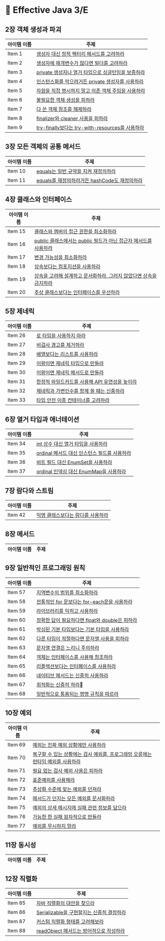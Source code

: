 # 📒 Effective Java 3/E

## 2장 객체 생성과 파괴

| 아이템 이름 | 주제 |
|--------|--------|
| Item 1 | [생성자 대신 정적 팩터리 메서드를 고려하라](https://github.com/NoSubject-Study/effective-java-study/blob/main/2%EC%9E%A5%20%EA%B0%9D%EC%B2%B4%20%EC%83%9D%EC%84%B1%EA%B3%BC%20%ED%8C%8C%EA%B4%B4%20(Object%20creation%20and%20destruction)/%5Bitem1%5D%EC%83%9D%EC%84%B1%EC%9E%90%20%EB%8C%80%EC%8B%A0%20%EC%A0%95%EC%A0%81%20%ED%8C%A9%ED%84%B0%EB%A6%AC%20%EB%A9%94%EC%84%9C%EB%93%9C%EB%A5%BC%20%EA%B3%A0%EB%A0%A4%ED%95%98%EB%9D%BC.md) |
| Item 2 | [생성자에 매개변수가 많다면 빌더를 고려하라](https://github.com/NoSubject-Study/effective-java-study/blob/main/2%EC%9E%A5%20%EA%B0%9D%EC%B2%B4%20%EC%83%9D%EC%84%B1%EA%B3%BC%20%ED%8C%8C%EA%B4%B4%20(Object%20creation%20and%20destruction)/%5Bitem2%5D%EC%83%9D%EC%84%B1%EC%9E%90%EC%97%90%20%EB%A7%A4%EA%B0%9C%EB%B3%80%EC%88%98%EA%B0%80%20%EB%A7%8E%EB%8B%A4%EB%A9%B4%20%EB%B9%8C%EB%8D%94%EB%A5%BC%20%EA%B3%A0%EB%A0%A4%ED%95%98%EB%9D%BC.md) |
| Item 3 | [private 생성자나 열거 타입으로 싱글턴임을 보증하라](https://github.com/NoSubject-Study/effective-java-study/blob/main/2%EC%9E%A5%20%EA%B0%9D%EC%B2%B4%20%EC%83%9D%EC%84%B1%EA%B3%BC%20%ED%8C%8C%EA%B4%B4%20(Object%20creation%20and%20destruction)/%5Bitem3%5Dprivate%20%EC%83%9D%EC%84%B1%EC%9E%90%EB%82%98%20%EC%97%B4%EA%B1%B0%20%ED%83%80%EC%9E%85%EC%9C%BC%EB%A1%9C%20%EC%8B%B1%EA%B8%80%ED%84%B4%EC%9E%84%EC%9D%84%20%EB%B3%B4%EC%A6%9D%ED%95%98%EB%9D%BC.md) |
| Item 4 | [인스턴스화를 막으려거든 private 생성자를 사용하라](https://github.com/NoSubject-Study/effective-java-study/blob/main/2%EC%9E%A5%20%EA%B0%9D%EC%B2%B4%20%EC%83%9D%EC%84%B1%EA%B3%BC%20%ED%8C%8C%EA%B4%B4%20(Object%20creation%20and%20destruction)/%5Bitem4%5D%EC%9D%B8%EC%8A%A4%ED%84%B4%EC%8A%A4%ED%99%94%EB%A5%BC%20%EB%A7%89%EC%9C%BC%EB%A0%A4%EA%B1%B0%EB%93%A0%20private%20%EC%83%9D%EC%84%B1%EC%9E%90%EB%A5%BC%20%EC%82%AC%EC%9A%A9%ED%95%98%EB%9D%BC.md) |
| Item 5 | [자원을 직접 명시하지 말고 의존 객체 주입을 사용하라](https://github.com/NoSubject-Study/effective-java-study/blob/main/2%EC%9E%A5%20%EA%B0%9D%EC%B2%B4%20%EC%83%9D%EC%84%B1%EA%B3%BC%20%ED%8C%8C%EA%B4%B4%20(Object%20creation%20and%20destruction)/%5Bitem5%5D%EC%9E%90%EC%9B%90%EC%9D%84%20%EC%A7%81%EC%A0%91%20%EB%AA%85%EC%8B%9C%ED%95%98%EC%A7%80%20%EB%A7%90%EA%B3%A0%20%EC%9D%98%EC%A1%B4%20%EA%B0%9D%EC%B2%B4%20%EC%A3%BC%EC%9E%85%EC%9D%84%20%EC%82%AC%EC%9A%A9%ED%95%98%EB%9D%BC.md) |
| Item 6 | [불필요한 객체 생성을 피하라](https://github.com/NoSubject-Study/effective-java-study/blob/main/2%EC%9E%A5%20%EA%B0%9D%EC%B2%B4%20%EC%83%9D%EC%84%B1%EA%B3%BC%20%ED%8C%8C%EA%B4%B4%20(Object%20creation%20and%20destruction)/%5Bitem6%5D%EB%B6%88%ED%95%84%EC%9A%94%ED%95%9C%20%EA%B0%9D%EC%B2%B4%20%EC%83%9D%EC%84%B1%EC%9D%84%20%ED%94%BC%ED%95%98%EB%9D%BC.md) |
| Item 7 | [다 쓴 객체 참조를 해제하라](https://github.com/NoSubject-Study/effective-java-study/blob/main/2%EC%9E%A5%20%EA%B0%9D%EC%B2%B4%20%EC%83%9D%EC%84%B1%EA%B3%BC%20%ED%8C%8C%EA%B4%B4%20(Object%20creation%20and%20destruction)/%5Bitem7%5D%EB%8B%A4%20%EC%93%B4%20%EA%B0%9D%EC%B2%B4%20%EC%B0%B8%EC%A1%B0%EB%A5%BC%20%ED%95%B4%EC%A0%9C%ED%95%98%EB%9D%BC.md) |
| Item 8 | [finalizer와 cleaner 사용을 피하라](https://github.com/NoSubject-Study/effective-java-study/blob/main/2%EC%9E%A5%20%EA%B0%9D%EC%B2%B4%20%EC%83%9D%EC%84%B1%EA%B3%BC%20%ED%8C%8C%EA%B4%B4%20(Object%20creation%20and%20destruction)/%5Bitem8%5Dfinalizer%EC%99%80%20cleaner%20%EC%82%AC%EC%9A%A9%EC%9D%84%20%ED%94%BC%ED%95%98%EB%9D%BC.md) |
| Item 9 | [try-finally보다는 try-with-resources를 사용하라](https://github.com/NoSubject-Study/effective-java-study/blob/main/2%EC%9E%A5%20%EA%B0%9D%EC%B2%B4%20%EC%83%9D%EC%84%B1%EA%B3%BC%20%ED%8C%8C%EA%B4%B4%20(Object%20creation%20and%20destruction)/%5Bitem9%5Dtry-finally%EB%B3%B4%EB%8B%A4%EB%8A%94%20try-with-resources%EB%A5%BC%20%EC%82%AC%EC%9A%A9%ED%95%98%EB%9D%BC.md) |

## 3장 모든 객체의 공통 메서드

| 아이템 이름 | 주제 |
|--------|--------|
| Item 10 | [equals는 일반 규약을 지켜 재정의하라](https://github.com/NoSubject-Study/effective-java-study/blob/main/3%EC%9E%A5%20%EB%AA%A8%EB%93%A0%20%EA%B0%9D%EC%B2%B4%EC%9D%98%20%EA%B3%B5%ED%86%B5%20%EB%A9%94%EC%84%9C%EB%93%9C(Methods%20Common%20to%20All%20Objects.)/%5Bitem10%5Dequals%EB%8A%94%20%EC%9D%BC%EB%B0%98%20%EA%B7%9C%EC%95%BD%EC%9D%84%20%EC%A7%80%EC%BC%9C%20%EC%9E%AC%EC%A0%95%EC%9D%98%ED%95%98%EB%9D%BC.md) |
| Item 11 | [equals를 재정의하려거든 hashCode도 재정의하라](https://github.com/NoSubject-Study/effective-java-study/blob/main/3%EC%9E%A5%20%EB%AA%A8%EB%93%A0%20%EA%B0%9D%EC%B2%B4%EC%9D%98%20%EA%B3%B5%ED%86%B5%20%EB%A9%94%EC%84%9C%EB%93%9C(Methods%20Common%20to%20All%20Objects.)/%5Bitem11%5Dequals%EB%A5%BC%20%EC%9E%AC%EC%A0%95%EC%9D%98%ED%95%98%EB%A0%A4%EA%B1%B0%EB%93%A0%20hashCode%EB%8F%84%20%EC%9E%AC%EC%A0%95%EC%9D%98%ED%95%98%EB%9D%BC.md) |

## 4장 클래스와 인터페이스

| 아이템 이름 | 주제 |
|--------|--------|
| Item 15 | [클래스와 멤버의 접근 권한을 최소화하라](https://github.com/NoSubject-Study/effective-java-study/blob/main/4%EC%9E%A5%20%ED%81%B4%EB%9E%98%EC%8A%A4%EC%99%80%20%EC%9D%B8%ED%84%B0%ED%8E%98%EC%9D%B4%EC%8A%A4(Classes%20and%20Interfaces)/%5Bitem15%5D%ED%81%B4%EB%9E%98%EC%8A%A4%EC%99%80%20%EB%A9%A4%EB%B2%84%EC%9D%98%20%EC%A0%91%EA%B7%BC%20%EA%B6%8C%ED%95%9C%EC%9D%84%20%EC%B5%9C%EC%86%8C%ED%99%94%ED%95%98%EB%9D%BC.md) |
| Item 16 | [public 클래스에서는 public 필드가 아닌 접근자 메서드를 사용하라](https://github.com/NoSubject-Study/effective-java-study/blob/main/4%EC%9E%A5%20%ED%81%B4%EB%9E%98%EC%8A%A4%EC%99%80%20%EC%9D%B8%ED%84%B0%ED%8E%98%EC%9D%B4%EC%8A%A4(Classes%20and%20Interfaces)/%5Bitem16%5Dpublic%20%ED%81%B4%EB%9E%98%EC%8A%A4%EC%97%90%EC%84%9C%EB%8A%94%20public%20%ED%95%84%EB%93%9C%EA%B0%80%20%EC%95%84%EB%8B%8C%20%EC%A0%91%EA%B7%BC%EC%9E%90%20%EB%A9%94%EC%84%9C%EB%93%9C%EB%A5%BC%20%EC%82%AC%EC%9A%A9%ED%95%98%EB%9D%BC.md) |
| Item 17 | [변경 가능성을 최소화하라](https://github.com/NoSubject-Study/effective-java-study/blob/main/4%EC%9E%A5%20%ED%81%B4%EB%9E%98%EC%8A%A4%EC%99%80%20%EC%9D%B8%ED%84%B0%ED%8E%98%EC%9D%B4%EC%8A%A4(Classes%20and%20Interfaces)/%5Bitem17%5D%EB%B3%80%EA%B2%BD%20%EA%B0%80%EB%8A%A5%EC%84%B1%EC%9D%84%20%EC%B5%9C%EC%86%8C%ED%99%94%ED%95%98%EB%9D%BC.md) |
| Item 18 | [상속보다는 컴포지션을 사용하라](https://github.com/NoSubject-Study/effective-java-study/blob/main/4%EC%9E%A5%20%ED%81%B4%EB%9E%98%EC%8A%A4%EC%99%80%20%EC%9D%B8%ED%84%B0%ED%8E%98%EC%9D%B4%EC%8A%A4(Classes%20and%20Interfaces)/%5Bitem18%5D%EC%83%81%EC%86%8D%EB%B3%B4%EB%8B%A4%EB%8A%94%20%EC%BB%B4%ED%8F%AC%EC%A7%80%EC%85%98%EC%9D%84%20%EC%82%AC%EC%9A%A9%ED%95%98%EB%9D%BC.md) |
| Item 19 | [상속을 고려해 설계하고 문서화하라. 그러지 않았다면 상속을 금지하라](https://github.com/NoSubject-Study/effective-java-study/blob/main/4%EC%9E%A5%20%ED%81%B4%EB%9E%98%EC%8A%A4%EC%99%80%20%EC%9D%B8%ED%84%B0%ED%8E%98%EC%9D%B4%EC%8A%A4(Classes%20and%20Interfaces)/%5Bitem19%5D%EC%83%81%EC%86%8D%EC%9D%84%20%EA%B3%A0%EB%A0%A4%ED%95%B4%20%EC%84%A4%EA%B3%84%ED%95%98%EA%B3%A0%20%EB%AC%B8%EC%84%9C%ED%99%94%ED%95%98%EB%9D%BC.%20%EA%B7%B8%EB%9F%AC%EC%A7%80%20%EC%95%8A%EC%95%98%EB%8B%A4%EB%A9%B4%20%EC%83%81%EC%86%8D%EC%9D%84%20%EA%B8%88%EC%A7%80%ED%95%98%EB%9D%BC.md) |
| Item 20 | [추상 클래스보다는 인터페이스를 우선하라](https://github.com/NoSubject-Study/effective-java-study/blob/main/4%EC%9E%A5%20%ED%81%B4%EB%9E%98%EC%8A%A4%EC%99%80%20%EC%9D%B8%ED%84%B0%ED%8E%98%EC%9D%B4%EC%8A%A4(Classes%20and%20Interfaces)/%5Bitem20%5D%EC%B6%94%EC%83%81%20%ED%81%B4%EB%9E%98%EC%8A%A4%EB%B3%B4%EB%8B%A4%EB%8A%94%20%EC%9D%B8%ED%84%B0%ED%8E%98%EC%9D%B4%EC%8A%A4%EB%A5%BC%20%EC%9A%B0%EC%84%A0%ED%95%98%EB%9D%BC.md) |

## 5장 제네릭

| 아이템 이름 | 주제 |
|--------|--------|
| Item 26 | [로 타입을 사용하지 마라](https://github.com/NoSubject-Study/effective-java-study/blob/main/5%EC%9E%A5%20%EC%A0%9C%EB%84%A4%EB%A6%AD(Generic)/%5Bitem26%5D%EB%A1%9C%20%ED%83%80%EC%9E%85%EC%9D%84%20%EC%82%AC%EC%9A%A9%ED%95%98%EC%A7%80%20%EB%A7%88%EB%9D%BC.md) |
| Item 27 | [비검사 경고를 제거하라](https://github.com/NoSubject-Study/effective-java-study/blob/main/5%EC%9E%A5%20%EC%A0%9C%EB%84%A4%EB%A6%AD(Generic)/%5Bitem27%5D%EB%B9%84%EA%B2%80%EC%82%AC%20%EA%B2%BD%EA%B3%A0%EB%A5%BC%20%EC%A0%9C%EA%B1%B0%ED%95%98%EB%9D%BC.md) |
| Item 28 | [배열보다는 리스트를 사용하라](https://github.com/NoSubject-Study/effective-java-study/blob/main/5%EC%9E%A5%20%EC%A0%9C%EB%84%A4%EB%A6%AD(Generic)/%5Bitem28%5D%EB%B0%B0%EC%97%B4%EB%B3%B4%EB%8B%A4%EB%8A%94%20%EB%A6%AC%EC%8A%A4%ED%8A%B8%EB%A5%BC%20%EC%82%AC%EC%9A%A9%ED%95%98%EB%9D%BC.md) |
| Item 29 | [이왕이면 제네릭 타입으로 만들라](https://github.com/NoSubject-Study/effective-java-study/blob/main/5%EC%9E%A5%20%EC%A0%9C%EB%84%A4%EB%A6%AD(Generic)/%5Bitem29%5D%EC%9D%B4%EC%99%95%EC%9D%B4%EB%A9%B4%20%EC%A0%9C%EB%84%A4%EB%A6%AD%20%ED%83%80%EC%9E%85%EC%9C%BC%EB%A1%9C%20%EB%A7%8C%EB%93%A4%EB%9D%BC.md) |
| Item 30 | [이왕이면 제네릭 메서드로 만들라](https://github.com/NoSubject-Study/effective-java-study/blob/main/5%EC%9E%A5%20%EC%A0%9C%EB%84%A4%EB%A6%AD(Generic)/%5Bitem30%5D%EC%9D%B4%EC%99%95%EC%9D%B4%EB%A9%B4%20%EC%A0%9C%EB%84%A4%EB%A6%AD%20%EB%A9%94%EC%84%9C%EB%93%9C%EB%A1%9C%20%EB%A7%8C%EB%93%A4%EB%9D%BC.md) |
| Item 31 | [한정적 와일드카드를 사용해 API 유연성을 높이라](https://github.com/NoSubject-Study/effective-java-study/blob/main/5%EC%9E%A5%20%EC%A0%9C%EB%84%A4%EB%A6%AD(Generic)/%5Bitem31%5D%ED%95%9C%EC%A0%95%EC%A0%81%20%EC%99%80%EC%9D%BC%EB%93%9C%EC%B9%B4%EB%93%9C%EB%A5%BC%20%EC%82%AC%EC%9A%A9%ED%95%B4%20API%20%EC%9C%A0%EC%97%B0%EC%84%B1%EC%9D%84%20%EB%86%92%EC%9D%B4%EB%9D%BC.md) |
| Item 32 | [제네릭과 가변인수를 함께 쓸 때는 신중하라](https://github.com/NoSubject-Study/effective-java-study/blob/main/5%EC%9E%A5%20%EC%A0%9C%EB%84%A4%EB%A6%AD(Generic)/%5Bitem32%5D%EC%A0%9C%EB%84%A4%EB%A6%AD%EA%B3%BC%20%EA%B0%80%EB%B3%80%EC%9D%B8%EC%88%98%EB%A5%BC%20%ED%95%A8%EA%BB%98%20%EC%93%B8%20%EB%95%8C%EB%8A%94%20%EC%8B%A0%EC%A4%91%ED%95%98%EB%9D%BC.md) |
| Item 33 | [타입 안전 이종 컨테이너를 고려하라](https://github.com/NoSubject-Study/effective-java-study/blob/main/5%EC%9E%A5%20%EC%A0%9C%EB%84%A4%EB%A6%AD(Generic)/%5Bitem33%5D%ED%83%80%EC%9E%85%20%EC%95%88%EC%A0%84%20%EC%9D%B4%EC%A2%85%20%EC%BB%A8%ED%85%8C%EC%9D%B4%EB%84%88%EB%A5%BC%20%EA%B3%A0%EB%A0%A4%ED%95%98%EB%9D%BC.md) |

## 6장 열거 타입과 애너테이션

| 아이템 이름 | 주제 |
|--------|--------|
| Item 34 | [int 상수 대신 열거 타입을 사용하라](https://github.com/NoSubject-Study/effective-java-study/blob/main/6%EC%9E%A5%20%EC%97%B4%EA%B1%B0%20%ED%83%80%EC%9E%85%EA%B3%BC%20%EC%95%A0%EB%84%88%ED%85%8C%EC%9D%B4%EC%85%98%20(Enum%20type%20and%20annotation)/%5Bitem34%5Dint%20%EC%83%81%EC%88%98%20%EB%8C%80%EC%8B%A0%20%EC%97%B4%EA%B1%B0%20%ED%83%80%EC%9E%85%EC%9D%84%20%EC%82%AC%EC%9A%A9%ED%95%98%EB%9D%BC.md) |
| Item 35 | [ordinal 메서드 대신 인스턴스 필드를 사용하라](https://github.com/NoSubject-Study/effective-java-study/blob/main/6%EC%9E%A5%20%EC%97%B4%EA%B1%B0%20%ED%83%80%EC%9E%85%EA%B3%BC%20%EC%95%A0%EB%84%88%ED%85%8C%EC%9D%B4%EC%85%98%20(Enum%20type%20and%20annotation)/%5Bitem35%5Dordinal%20%EB%A9%94%EC%84%9C%EB%93%9C%20%EB%8C%80%EC%8B%A0%20%EC%9D%B8%EC%8A%A4%ED%84%B4%EC%8A%A4%20%ED%95%84%EB%93%9C%EB%A5%BC%20%EC%82%AC%EC%9A%A9%ED%95%98%EB%9D%BC.md) |
| Item 36 | [비트 필드 대신 EnumSet을 사용하라](https://github.com/NoSubject-Study/effective-java-study/blob/main/6%EC%9E%A5%20%EC%97%B4%EA%B1%B0%20%ED%83%80%EC%9E%85%EA%B3%BC%20%EC%95%A0%EB%84%88%ED%85%8C%EC%9D%B4%EC%85%98%20(Enum%20type%20and%20annotation)/%5Bitem36%5D%EB%B9%84%ED%8A%B8%20%ED%95%84%EB%93%9C%20%EB%8C%80%EC%8B%A0%20EnumSet%EC%9D%84%20%EC%82%AC%EC%9A%A9%ED%95%98%EB%9D%BC.md) |
| Item 37 | [ordinal 인덱싱 대신 EnumMap을 사용하라](https://github.com/NoSubject-Study/effective-java-study/blob/main/6%EC%9E%A5%20%EC%97%B4%EA%B1%B0%20%ED%83%80%EC%9E%85%EA%B3%BC%20%EC%95%A0%EB%84%88%ED%85%8C%EC%9D%B4%EC%85%98%20(Enum%20type%20and%20annotation)/%5Bitem37%5Dordinal%20%EC%9D%B8%EB%8D%B1%EC%8B%B1%20%EB%8C%80%EC%8B%A0%20EnumMap%EC%9D%84%20%EC%82%AC%EC%9A%A9%ED%95%98%EB%9D%BC.md) |

## 7장 람다와 스트림

| 아이템 이름 | 주제 |
|--------|--------|
| Item 42 | [익명 클래스보다는 람다를 사용하라](https://github.com/NoSubject-Study/effective-java-study/blob/main/7%EC%9E%A5%20%EB%9E%8C%EB%8B%A4%EC%99%80%20%EC%8A%A4%ED%8A%B8%EB%A6%BC%20(Lambdas%20and%20Streams)%20/item%2042.%20%EC%9D%B5%EB%AA%85%20%ED%81%B4%EB%9E%98%EC%8A%A4%EB%B3%B4%EB%8B%A4%EB%8A%94%20%EB%9E%8C%EB%8B%A4%EB%A5%BC%20%EC%82%AC%EC%9A%A9%ED%95%98%EB%9D%BC.md) |

## 8장 메서드

| 아이템 이름 | 주제 |
|--------|--------|

## 9장 일반적인 프로그래밍 원칙

| 아이템 이름 | 주제 |
|--------|--------|
| Item 57 | [지역변수의 범위를 최소화하라](https://github.com/NoSubject-Study/effective-java-study/blob/main/9%EC%9E%A5%20%EC%9D%BC%EB%B0%98%EC%A0%81%EC%9D%B8%20%ED%94%84%EB%A1%9C%EA%B7%B8%EB%9E%98%EB%B0%8D%20%EC%9B%90%EC%B9%99%20(General%20Programming%20Principle)/%5Bitem57%5D%EC%A7%80%EC%97%AD%EB%B3%80%EC%88%98%EC%9D%98%20%EB%B2%94%EC%9C%84%EB%A5%BC%20%EC%B5%9C%EC%86%8C%ED%99%94%ED%95%98%EB%9D%BC.md) |
| Item 58 | [전통적인 for 문보다는 for-each문을 사용하라](https://github.com/NoSubject-Study/effective-java-study/blob/main/9%EC%9E%A5%20%EC%9D%BC%EB%B0%98%EC%A0%81%EC%9D%B8%20%ED%94%84%EB%A1%9C%EA%B7%B8%EB%9E%98%EB%B0%8D%20%EC%9B%90%EC%B9%99%20(General%20Programming%20Principle)/%5Bitem58%5D%EC%A0%84%ED%86%B5%EC%A0%81%EC%9D%B8%20for%20%EB%AC%B8%EB%B3%B4%EB%8B%A4%EB%8A%94%20for-each%EB%AC%B8%EC%9D%84%20%EC%82%AC%EC%9A%A9%ED%95%98%EB%9D%BC.md) |
| Item 59 | [라이브러리를 익히고 사용하라](https://github.com/NoSubject-Study/effective-java-study/blob/main/9%EC%9E%A5%20%EC%9D%BC%EB%B0%98%EC%A0%81%EC%9D%B8%20%ED%94%84%EB%A1%9C%EA%B7%B8%EB%9E%98%EB%B0%8D%20%EC%9B%90%EC%B9%99%20(General%20Programming%20Principle)/%5Bitem59%5D%EB%9D%BC%EC%9D%B4%EB%B8%8C%EB%9F%AC%EB%A6%AC%EB%A5%BC%20%EC%9D%B5%ED%9E%88%EA%B3%A0%20%EC%82%AC%EC%9A%A9%ED%95%98%EB%9D%BC.md) |
| Item 60 | [정확한 답이 필요하다면 float와 double은 피하라](https://github.com/NoSubject-Study/effective-java-study/blob/main/9%EC%9E%A5%20%EC%9D%BC%EB%B0%98%EC%A0%81%EC%9D%B8%20%ED%94%84%EB%A1%9C%EA%B7%B8%EB%9E%98%EB%B0%8D%20%EC%9B%90%EC%B9%99%20(General%20Programming%20Principle)/%5Bitem60%5D%EC%A0%95%ED%99%95%ED%95%9C%20%EB%8B%B5%EC%9D%B4%20%ED%95%84%EC%9A%94%ED%95%98%EB%8B%A4%EB%A9%B4%20float%EC%99%80%20double%EC%9D%80%20%ED%94%BC%ED%95%98%EB%9D%BC.md) |
| Item 61 | [박싱된 기본 타입보다는 기본 타입을 사용하라](https://github.com/NoSubject-Study/effective-java-study/blob/main/9%EC%9E%A5%20%EC%9D%BC%EB%B0%98%EC%A0%81%EC%9D%B8%20%ED%94%84%EB%A1%9C%EA%B7%B8%EB%9E%98%EB%B0%8D%20%EC%9B%90%EC%B9%99%20(General%20Programming%20Principle)/%5Bitem61%5D%EB%B0%95%EC%8B%B1%EB%90%9C%20%EA%B8%B0%EB%B3%B8%20%ED%83%80%EC%9E%85%EB%B3%B4%EB%8B%A4%EB%8A%94%20%EA%B8%B0%EB%B3%B8%20%ED%83%80%EC%9E%85%EC%9D%84%20%EC%82%AC%EC%9A%A9%ED%95%98%EB%9D%BC.md) |
| Item 62 | [다른 타입이 적절하다면 문자열 사용을 피하라](https://github.com/NoSubject-Study/effective-java-study/blob/main/9%EC%9E%A5%20%EC%9D%BC%EB%B0%98%EC%A0%81%EC%9D%B8%20%ED%94%84%EB%A1%9C%EA%B7%B8%EB%9E%98%EB%B0%8D%20%EC%9B%90%EC%B9%99%20(General%20Programming%20Principle)/%5Bitem62%5D%EB%8B%A4%EB%A5%B8%20%ED%83%80%EC%9E%85%EC%9D%B4%20%EC%A0%81%EC%A0%88%ED%95%98%EB%8B%A4%EB%A9%B4%20%EB%AC%B8%EC%9E%90%EC%97%B4%20%EC%82%AC%EC%9A%A9%EC%9D%84%20%ED%94%BC%ED%95%98%EB%9D%BC.md) |
| Item 63 | [문자열 연결은 느리니 주의하라](https://github.com/NoSubject-Study/effective-java-study/blob/main/9%EC%9E%A5%20%EC%9D%BC%EB%B0%98%EC%A0%81%EC%9D%B8%20%ED%94%84%EB%A1%9C%EA%B7%B8%EB%9E%98%EB%B0%8D%20%EC%9B%90%EC%B9%99%20(General%20Programming%20Principle)/%5Bitem63%5D%EB%AC%B8%EC%9E%90%EC%97%B4%20%EC%97%B0%EA%B2%B0%EC%9D%80%20%EB%8A%90%EB%A6%AC%EB%8B%88%20%EC%A3%BC%EC%9D%98%ED%95%98%EB%9D%BC.md) |
| Item 64 | [객체는 인터페이스를 사용해 참조하라](https://github.com/NoSubject-Study/effective-java-study/blob/main/9%EC%9E%A5%20%EC%9D%BC%EB%B0%98%EC%A0%81%EC%9D%B8%20%ED%94%84%EB%A1%9C%EA%B7%B8%EB%9E%98%EB%B0%8D%20%EC%9B%90%EC%B9%99%20(General%20Programming%20Principle)/%5Bitem64%5D%EA%B0%9D%EC%B2%B4%EB%8A%94%20%EC%9D%B8%ED%84%B0%ED%8E%98%EC%9D%B4%EC%8A%A4%EB%A5%BC%20%EC%82%AC%EC%9A%A9%ED%95%B4%20%EC%B0%B8%EC%A1%B0%ED%95%98%EB%9D%BC.md) |
| Item 65 | [리플렉션보다는 인터페이스를 사용하라](https://github.com/NoSubject-Study/effective-java-study/blob/main/9%EC%9E%A5%20%EC%9D%BC%EB%B0%98%EC%A0%81%EC%9D%B8%20%ED%94%84%EB%A1%9C%EA%B7%B8%EB%9E%98%EB%B0%8D%20%EC%9B%90%EC%B9%99%20(General%20Programming%20Principle)/%5Bitem65%5D%EB%A6%AC%ED%94%8C%EB%A0%89%EC%85%98%EB%B3%B4%EB%8B%A4%EB%8A%94%20%EC%9D%B8%ED%84%B0%ED%8E%98%EC%9D%B4%EC%8A%A4%EB%A5%BC%20%EC%82%AC%EC%9A%A9%ED%95%98%EB%9D%BC.md) |
| Item 66 | [네이티브 메서드는 신중히 사용하라](https://github.com/NoSubject-Study/effective-java-study/blob/main/9%EC%9E%A5%20%EC%9D%BC%EB%B0%98%EC%A0%81%EC%9D%B8%20%ED%94%84%EB%A1%9C%EA%B7%B8%EB%9E%98%EB%B0%8D%20%EC%9B%90%EC%B9%99%20(General%20Programming%20Principle)/%5Bitem66%5D%EB%84%A4%EC%9D%B4%ED%8B%B0%EB%B8%8C%20%EB%A9%94%EC%84%9C%EB%93%9C%EB%8A%94%20%EC%8B%A0%EC%A4%91%ED%9E%88%20%EC%82%AC%EC%9A%A9%ED%95%98%EB%9D%BC.md) |
| Item 67 | [최적화는 신중히 하라](https://github.com/NoSubject-Study/effective-java-study/blob/main/9%EC%9E%A5%20%EC%9D%BC%EB%B0%98%EC%A0%81%EC%9D%B8%20%ED%94%84%EB%A1%9C%EA%B7%B8%EB%9E%98%EB%B0%8D%20%EC%9B%90%EC%B9%99%20(General%20Programming%20Principle)/%5Bitem67%5D%EC%B5%9C%EC%A0%81%ED%99%94%EB%8A%94%20%EC%8B%A0%EC%A4%91%ED%9E%88%20%ED%95%98%EB%9D%BC%1D.md) |
| Item 68 | [일반적으로 통용되는 명명 규칙을 따르라](https://github.com/NoSubject-Study/effective-java-study/blob/main/9%EC%9E%A5%20%EC%9D%BC%EB%B0%98%EC%A0%81%EC%9D%B8%20%ED%94%84%EB%A1%9C%EA%B7%B8%EB%9E%98%EB%B0%8D%20%EC%9B%90%EC%B9%99%20(General%20Programming%20Principle)/%5Bitem68%5D%EC%9D%BC%EB%B0%98%EC%A0%81%EC%9C%BC%EB%A1%9C%20%ED%86%B5%EC%9A%A9%EB%90%98%EB%8A%94%20%EB%AA%85%EB%AA%85%20%EA%B7%9C%EC%B9%99%EC%9D%84%20%EB%94%B0%EB%A5%B4%EB%9D%BC.md) |

## 10장 예외

| 아이템 이름 | 주제 |
|--------|--------|
| Item 69 | [예외는 진짜 예외 상황에만 사용하라](https://github.com/NoSubject-Study/effective-java-study/blob/main/10%EC%9E%A5%20%EC%98%88%EC%99%B8(Exceptions)/item%2069.%20%EC%98%88%EC%99%B8%EB%8A%94%20%EC%A7%84%EC%A7%9C%20%EC%98%88%EC%99%B8%20%EC%83%81%ED%99%A9%EC%97%90%EB%A7%8C%20%EC%82%AC%EC%9A%A9%ED%95%98%EB%9D%BC.md) |
| Item 70 | [복구할 수 있는 상황에는 검사 예외를, 프로그래밍 오류에는 런타임 예외를 사용하라](https://github.com/NoSubject-Study/effective-java-study/blob/main/10%EC%9E%A5%20%EC%98%88%EC%99%B8(Exceptions)/item%2070.%20%EB%B3%B5%EA%B5%AC%ED%95%A0%20%EC%88%98%20%EC%9E%88%EB%8A%94%20%EC%83%81%ED%99%A9%EC%97%90%EB%8A%94%20%EA%B2%80%EC%82%AC%20%EC%98%88%EC%99%B8%EB%A5%BC%2C%20%ED%94%84%EB%A1%9C%EA%B7%B8%EB%9E%98%EB%B0%8D%20%EC%98%A4%EB%A5%98%EC%97%90%EB%8A%94%20%EB%9F%B0%ED%83%80%EC%9E%84%20%EC%98%88%EC%99%B8%EB%A5%BC%20%EC%82%AC%EC%9A%A9%ED%95%98%EB%9D%BC.md) |
| Item 71 | [필요 없는 검사 예외 사용은 피하라](https://github.com/NoSubject-Study/effective-java-study/blob/main/10%EC%9E%A5%20%EC%98%88%EC%99%B8(Exceptions)/item%2071.%20%ED%95%84%EC%9A%94%20%EC%97%86%EB%8A%94%20%EA%B2%80%EC%82%AC%20%EC%98%88%EC%99%B8%20%EC%82%AC%EC%9A%A9%EC%9D%80%20%ED%94%BC%ED%95%98%EB%9D%BC.md) |
| Item 72 | [표준예외를 사용해라](https://github.com/NoSubject-Study/effective-java-study/blob/main/10%EC%9E%A5%20%EC%98%88%EC%99%B8(Exceptions)/item%2072.%20%ED%91%9C%EC%A4%80%EC%98%88%EC%99%B8%EB%A5%BC%20%EC%82%AC%EC%9A%A9%ED%95%B4%EB%9D%BC.md) |
| Item 73 | [추상화 수준에 맞는 예외를 던져라](https://github.com/NoSubject-Study/effective-java-study/blob/main/10%EC%9E%A5%20%EC%98%88%EC%99%B8(Exceptions)/item%2073.%20%EC%B6%94%EC%83%81%ED%99%94%20%EC%88%98%EC%A4%80%EC%97%90%20%EB%A7%9E%EB%8A%94%20%EC%98%88%EC%99%B8%EB%A5%BC%20%EB%8D%98%EC%A0%B8%EB%9D%BC.md) |
| Item 74 | [메서드가 던지는 모든 예외를 문서화하라](https://github.com/NoSubject-Study/effective-java-study/blob/main/10%EC%9E%A5%20%EC%98%88%EC%99%B8(Exceptions)/item%2074.%20%EB%A9%94%EC%84%9C%EB%93%9C%EA%B0%80%20%EB%8D%98%EC%A7%80%EB%8A%94%20%EB%AA%A8%EB%93%A0%20%EC%98%88%EC%99%B8%EB%A5%BC%20%EB%AC%B8%EC%84%9C%ED%99%94%ED%95%98%EB%9D%BC.md) |
| Item 75 | [예외의 상세 메시지에 실패 관련 정보를 담으라](https://github.com/NoSubject-Study/effective-java-study/blob/main/10%EC%9E%A5%20%EC%98%88%EC%99%B8(Exceptions)/item%2075.%20%EC%98%88%EC%99%B8%EC%9D%98%20%EC%83%81%EC%84%B8%20%EB%A9%94%EC%8B%9C%EC%A7%80%EC%97%90%20%EC%8B%A4%ED%8C%A8%20%EA%B4%80%EB%A0%A8%20%EC%A0%95%EB%B3%B4%EB%A5%BC%20%EB%8B%B4%EC%9C%BC%EB%9D%BC.md) |
| Item 76 | [가능한 한 실패 원자적으로 만들라](https://github.com/NoSubject-Study/effective-java-study/blob/main/10%EC%9E%A5%20%EC%98%88%EC%99%B8(Exceptions)/item%2076.%20%EA%B0%80%EB%8A%A5%ED%95%9C%20%ED%95%9C%20%EC%8B%A4%ED%8C%A8%20%EC%9B%90%EC%9E%90%EC%A0%81%EC%9C%BC%EB%A1%9C%20%EB%A7%8C%EB%93%A4%EB%9D%BC.md) |
| Item 77 | [예외를 무시하지 말라](https://github.com/NoSubject-Study/effective-java-study/blob/main/10%EC%9E%A5%20%EC%98%88%EC%99%B8(Exceptions)/item%2077.%20%EC%98%88%EC%99%B8%EB%A5%BC%20%EB%AC%B4%EC%8B%9C%ED%95%98%EC%A7%80%20%EB%A7%90%EB%9D%BC.md) |

## 11장 동시성

| 아이템 이름 | 주제 |
|--------|--------|

## 12장 직렬화

| 아이템 이름 | 주제 |
|--------|--------|
| Item 85 | [자바 직렬화의 대안을 찾으라](https://github.com/NoSubject-Study/effective-java-study/blob/main/12%EC%9E%A5%20%EC%A7%81%EB%A0%AC%ED%99%94(Serialize)/%5Bitem85%5D%EC%9E%90%EB%B0%94%20%EC%A7%81%EB%A0%AC%ED%99%94%EC%9D%98%20%EB%8C%80%EC%95%88%EC%9D%84%20%EC%B0%BE%EC%9C%BC%EB%9D%BC.md) |
| Item 86 | [Serializable을 구현할지는 신중히 결정하라](https://github.com/NoSubject-Study/effective-java-study/blob/main/12%EC%9E%A5%20%EC%A7%81%EB%A0%AC%ED%99%94(Serialize)/%5Bitem86%5DSerializable%EC%9D%84%20%EA%B5%AC%ED%98%84%ED%95%A0%EC%A7%80%EB%8A%94%20%EC%8B%A0%EC%A4%91%ED%9E%88%20%EA%B2%B0%EC%A0%95%ED%95%98%EB%9D%BC.md) |
| Item 87 | [커스텀 직렬화 형태를 고려해보라](https://github.com/NoSubject-Study/effective-java-study/blob/main/12%EC%9E%A5%20%EC%A7%81%EB%A0%AC%ED%99%94(Serialize)/%5Bitem87%5D%EC%BB%A4%EC%8A%A4%ED%85%80%20%EC%A7%81%EB%A0%AC%ED%99%94%20%ED%98%95%ED%83%9C%EB%A5%BC%20%EA%B3%A0%EB%A0%A4%ED%95%B4%EB%B3%B4%EB%9D%BC.md) |
| Item 88 | [readObject 메서드는 방어적으로 작성하라](https://github.com/NoSubject-Study/effective-java-study/blob/main/12%EC%9E%A5%20%EC%A7%81%EB%A0%AC%ED%99%94(Serialize)/%5Bitem88%5DreadObject%20%EB%A9%94%EC%84%9C%EB%93%9C%EB%8A%94%20%EB%B0%A9%EC%96%B4%EC%A0%81%EC%9C%BC%EB%A1%9C%20%EC%9E%91%EC%84%B1%ED%95%98%EB%9D%BC.md) |
